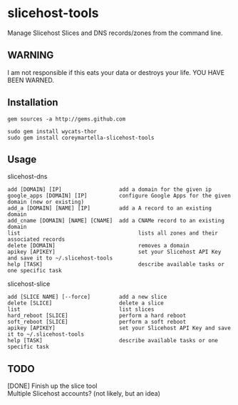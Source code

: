 # slicehost-tools

Manage Slicehost Slices and DNS records/zones from the command line. 

## WARNING

I am not responsible if this eats your data or destroys your life. YOU HAVE BEEN WARNED.

## Installation

	gem sources -a http://gems.github.com
	
	sudo gem install wycats-thor
	sudo gem install coreymartella-slicehost-tools

## Usage

slicehost-dns

    add [DOMAIN] [IP]                  add a domain for the given ip
    google_apps [DOMAIN] [IP]          configure Google Apps for the given domain (new or existing)
    add_a [DOMAIN] [NAME] [IP]         add a A record to an existing domain
    add_cname [DOMAIN] [NAME] [CNAME]  add a CNAMe record to an existing domain
    list                 			         lists all zones and their associated records
    delete [DOMAIN]      			         removes a domain
    apikey [APIKEY]      			         set your Slicehost API Key and save it to ~/.slicehost-tools
    help [TASK]          			         describe available tasks or one specific task

slicehost-slice

    add [SLICE NAME] [--force]         add a new slice
    delete [SLICE]                     delete a slice
    list                               list slices
    hard_reboot [SLICE]                perform a hard reboot
    soft_reboot [SLICE]                perform a soft reboot
    apikey [APIKEY]                    set your Slicehost API Key and save it to ~/.slicehost-tools
    help [TASK]                        describe available tasks or one specific task


## TODO

[DONE] Finish up the slice tool  
Multiple Slicehost accounts? (not likely, but an idea)         